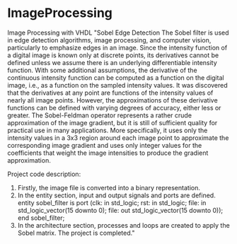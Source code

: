 # ImageProcessing
Image Processing with VHDL
"Sobel Edge Detection
The Sobel filter is used in edge detection algorithms, image processing, and computer vision, particularly to emphasize edges in an image.
Since the intensity function of a digital image is known only at discrete points, its derivatives cannot be defined unless we assume there is an underlying differentiable intensity function. With some additional assumptions, the derivative of the continuous intensity function can be computed as a function on the digital image, i.e., as a function on the sampled intensity values. It was discovered that the derivatives at any point are functions of the intensity values of nearly all image points. However, the approximations of these derivative functions can be defined with varying degrees of accuracy, either less or greater.
The Sobel-Feldman operator represents a rather crude approximation of the image gradient, but it is still of sufficient quality for practical use in many applications. More specifically, it uses only the intensity values in a 3x3 region around each image point to approximate the corresponding image gradient and uses only integer values for the coefficients that weight the image intensities to produce the gradient approximation.

Project code description:
1. Firstly, the image file is converted into a binary representation.
2. In the entity section, input and output signals and ports are defined.
          entity sobel_filter is 
          port (clk: in std_logic;
          rst: in std_logic;
          file: in std_logic_vector(15 downto 0);
          file: out std_logic_vector(15 downto 0));
          end sobel_filter;
3. In the architecture section, processes and loops are created to apply the Sobel matrix. The project is completed."
